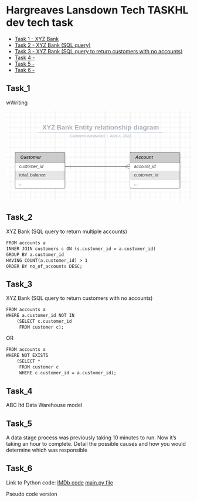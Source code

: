 # Hargreaves Lansdown Tech TASKHL dev tech task

* [Task 1 - XYZ Bank](#task_1)
* [Task 2 - XYZ Bank (SQL query)](#task_2)
* [Task 3 - XYZ Bank (SQL query to return customers with no accounts)](#task_3)
* [Task 4 - ](#task_4)
* [Task 5 - ](#task_5)
* [Task 6 - ](#task_6)


## Task_1


wWriting 

![XYZ Bank entity relationship diagram](xyz_bank_erd.png "XYZ Bank entity relationship diagram")


## Task_2 

XYZ Bank (SQL query to return multiple accounts)

```SELECT a.customer_id, c.total_balance, COUNT(a.customer_id) AS no_of_accounts
FROM accounts a
INNER JOIN customers c ON (s.customer_id = a.customer_id)
GROUP BY a.customer_id
HAVING COUNT(a.customer_id) > 1
ORDER BY no_of_accounts DESC;
```

## Task_3

XYZ Bank (SQL query to return customers with no accounts)

```SELECT a.customer_id
FROM accounts a
WHERE a.customer_id NOT IN
    (SELECT c.customer_id 
     FROM customer c);
```

OR

```SELECT a.customer_id
FROM accounts a 
WHERE NOT EXISTS 
    (SELECT * 
     FROM customer c
     WHERE c.customer_id = a.customer_id);
```


## Task_4

ABC ltd Data Warehouse model


## Task_5

A data stage process was previously taking 10 minutes to run.  Now it’s taking an hour to complete.  Detail the possible causes and how you would determine which was responsible


## Task_6

Link to Python code:
[IMDb code](task_6_imdb_code/)
[main.py file](task_6_imdb_code/main.py)

Pseudo code version
